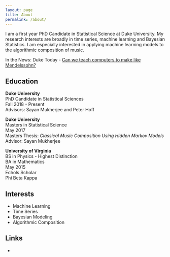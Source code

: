 ```yaml
---
layout: page
title: About
permalink: /about/
---
```


I am a first year PhD Candidate in Statistical Science at Duke University.  My research interests are broadly in time series, machine learning and Bayesian Statistics.  I am especially interested in applying machine learning models to the algorithmic composition of music.

In the News: Duke Today -  [Can we teach computers to make like Mendelssohn?](https://today.duke.edu/2017/12/can-we-teach-computers-make-mendelssohn)

## Education

**Duke University**<br/>
PhD Candidate in Statistical Sciences<br/>
Fall 2018 - Present<br/>
Advisors: Sayan Mukherjee and Peter Hoff<br/>

**Duke University**<br/>
Masters in Statistical Science<br/>
May 2017<br/>
Masters Thesis: *Classical Music Composition Using Hidden Markov Models* <br/>
Advisor: Sayan Mukherjee<br/>

**University of Virginia**<br/>
BS in Physics - Highest Distinction<br/>
BA in Mathematics<br/>
May 2015<br/>
Echols Scholar<br/>
Phi Beta Kappa<br/>


## Interests
- Machine Learning
- Time Series
- Bayesian Modeling
- Algorithmic Composition

## Links
- 
